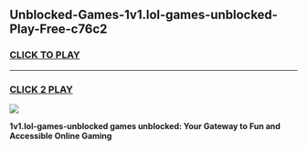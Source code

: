 
## Unblocked-Games-1v1.lol-games-unblocked-Play-Free-c76c2
<h3>
<a href="https://premium76.site?title=1v1.lol-games-unblocked&ref=18A1">CLICK TO PLAY</a></h3>
<hr>

<h3>
<a href="https://premium76.site?title=1v1.lol-games-unblocked&ref=18A1">CLICK 2 PLAY</a>
  
</h3>

<a href="https://premium76.site?title=1v1.lol-games-unblocked&ref=18A1"><img src="https://clearcache.store/games.png"></a>


**1v1.lol-games-unblocked games unblocked: Your Gateway to Fun and Accessible Online Gaming**
